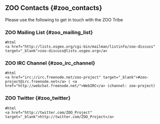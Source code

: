 ## ZOO Contacts {#zoo_contacts}

Please use the following to get in touch with the ZOO Tribe

### ZOO Mailing List {#zoo_mailing_list}

    #html
    <a href="http://lists.osgeo.org/cgi-bin/mailman/listinfo/zoo-discuss" target="_blank">zoo-discuss@lists.osgeo.org</a>

### ZOO IRC Channel {#zoo_irc_channel}

    #html
    <a href="irc://irc.freenode.net/zoo-project" target="_blank">#zoo-project@irc.freenode.net</a> | <a href="http://webchat.freenode.net/">WebIRC</a> (channel: zoo-project)

### ZOO Twitter {#zoo_twitter}

    #html
    <a href="http://twitter.com/ZOO_Project" target="_blank">http://twitter.com/ZOO_Project</a>

